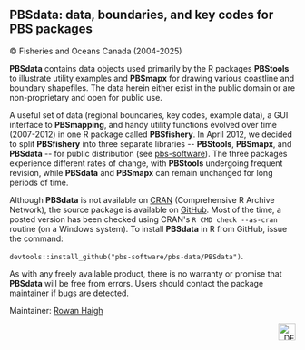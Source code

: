 ## PBSdata: data, boundaries, and key codes for PBS packages ##
&copy; Fisheries and Oceans Canada (2004-2025)

**PBSdata** contains data objects used primarily by the R packages **PBStools** to illustrate utility examples and **PBSmapx** for drawing various coastline and boundary shapefiles. The data herein either exist in the public domain or are non-proprietary and open for public use.

A useful set of data (regional boundaries, key codes, example data), a GUI interface to **PBSmapping**, and handy utility functions evolved over time (2007-2012) in one R package called **PBSfishery**. In April 2012, we decided to split **PBSfishery** into three separate libraries -- **PBStools**, **PBSmapx**, and **PBSdata** -- for public distribution (see <a href="https://github.com/pbs-software">pbs-software</a>). The three packages experience different rates of change, with **PBStools** undergoing frequent revision, while **PBSdata** and **PBSmapx** can remain unchanged for long periods of time.

Although **PBSdata** is not available on <a href="https://cran.r-project.org/">CRAN</a> (Comprehensive R Archive Network), the source package is available on <a href="https://github.com/pbs-software/pbs-data">GitHub</a>. Most of the time, a posted version has been checked using CRAN's `R CMD check --as-cran` routine (on a Windows system). To install **PBSdata** in R from GitHub, issue the command:

`devtools::install_github("pbs-software/pbs-data/PBSdata")`.

As with any freely available product, there is no warranty or promise that **PBSdata** will be free from errors. Users should contact the package maintainer if bugs are detected.

Maintainer: <a href="mailto:rowan.haigh@dfo-mpo.gc.ca">Rowan Haigh</a>

<p align="right"><img src="DFOlogo_small.jpg" alt="DFO logo" style="height:30px;"></p> 
